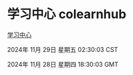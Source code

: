 # 学习中心 colearnhub
[学习中心](http://219.139.196.222:56308/colearnhub/)

2024年 11月 29日 星期五 02:30:03 CST

2024年 11月 28日 星期四 18:30:03 GMT
